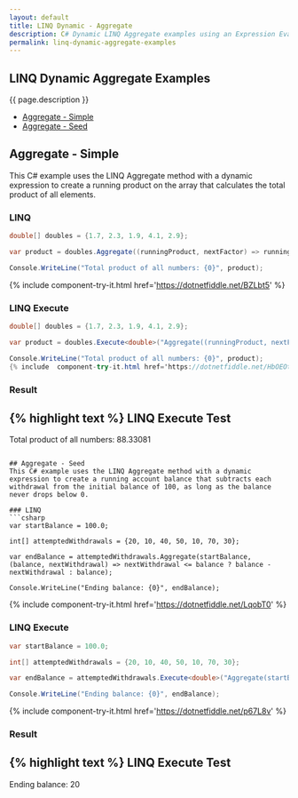 ```yaml
---
layout: default
title: LINQ Dynamic - Aggregate
description: C# Dynamic LINQ Aggregate examples using an Expression Evaluator.
permalink: linq-dynamic-aggregate-examples
---
```




## LINQ Dynamic Aggregate Examples
{{ page.description }}

- [Aggregate - Simple](#aggregate---simple)
- [Aggregate - Seed](#aggregate---seed)

## Aggregate - Simple
This C# example uses the LINQ Aggregate method with a dynamic expression to create a running product on the array that calculates the total product of all elements.

### LINQ
```csharp
double[] doubles = {1.7, 2.3, 1.9, 4.1, 2.9};

var product = doubles.Aggregate((runningProduct, nextFactor) => runningProduct * nextFactor);

Console.WriteLine("Total product of all numbers: {0}", product);
```
{% include  component-try-it.html href='https://dotnetfiddle.net/BZLbt5' %}

### LINQ Execute
```csharp
double[] doubles = {1.7, 2.3, 1.9, 4.1, 2.9};

var product = doubles.Execute<double>("Aggregate((runningProduct, nextFactor) => runningProduct * nextFactor)");

Console.WriteLine("Total product of all numbers: {0}", product);
{% include  component-try-it.html href='https://dotnetfiddle.net/HbOEOt' %}
```

### Result
{% highlight text %}
LINQ Execute Test
------------------------------
Total product of all numbers: 88.33081

```

## Aggregate - Seed
This C# example uses the LINQ Aggregate method with a dynamic expression to create a running account balance that subtracts each withdrawal from the initial balance of 100, as long as the balance never drops below 0.

### LINQ
```csharp
var startBalance = 100.0;

int[] attemptedWithdrawals = {20, 10, 40, 50, 10, 70, 30};

var endBalance = attemptedWithdrawals.Aggregate(startBalance, (balance, nextWithdrawal) => nextWithdrawal <= balance ? balance - nextWithdrawal : balance);

Console.WriteLine("Ending balance: {0}", endBalance);
```
{% include  component-try-it.html href='https://dotnetfiddle.net/LqobT0' %}

### LINQ Execute
```csharp
var startBalance = 100.0;

int[] attemptedWithdrawals = {20, 10, 40, 50, 10, 70, 30};

var endBalance = attemptedWithdrawals.Execute<double>("Aggregate(startBalance, (balance, nextWithdrawal) => ((nextWithdrawal <= balance) ? (balance - nextWithdrawal) : balance)", new {startBalance});

Console.WriteLine("Ending balance: {0}", endBalance);

```
{% include  component-try-it.html href='https://dotnetfiddle.net/p67L8v' %}

### Result
{% highlight text %}
LINQ Execute Test
------------------------------
Ending balance: 20

```
